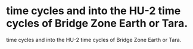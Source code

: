 # time cycles and into the HU-2 time cycles of Bridge Zone Earth or Tara.

time cycles and into the HU-2 time cycles of Bridge Zone Earth or Tara.